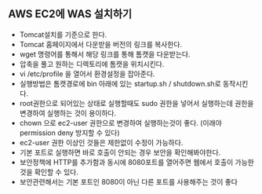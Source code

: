 ## AWS EC2에 WAS 설치하기
 - Tomcat설치를 기준으로 한다.
 - Tomcat 홈페이지에서 다운받을 버전의 링크를 복사한다.
 - wget 명령어를 통해서 해당 링크를 통해 톰캣을 다운받는다.
 - 압축을 풀고 원하는 디렉토리에 톰캣을 위치시킨다.
 - vi /etc/profile 을 열어서 환경설정을 잡아준다.
 - 실행방법은 톰캣경로에 bin 아래에 있는 startup.sh / shutdown.sh로 동작시킨다.
 - root권한으로 되어있는 상태로 실행할때도 sudo 권한을 넣어서 실행하는데 권한을 변경하여 실행하는 것이 용이하다.
 - chown 으로 ec2-user 권한으로 변경하여 실행하는것이 좋다. (이래야 permission deny 방지할 수 있다)
 - ec2-user 권한 이상인 것들은 제한없이 수정이 가능하다.
 - 기본 포트로 실행하면 바로 호출이 안되는 경우 보안을 확인해봐야한다.
 - 보안정책에 HTTP를 추가함과 동시에 8080포트를 열어주면 웹에서 호출이 가능한것을 확인할 수 있다.
 - 보안관련해서는 기본 포트인 8080이 아닌 다른 포트를 사용해주는 것이 좋다
